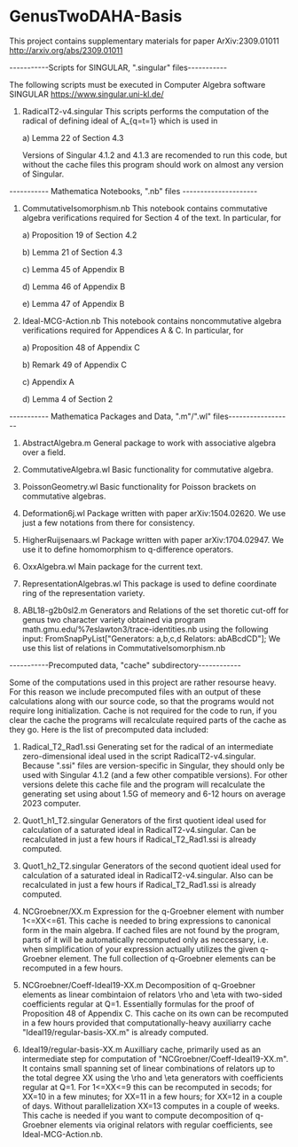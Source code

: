 # GenusTwoDAHA-Basis
This project contains supplementary materials for paper ArXiv:2309.01011 http://arxiv.org/abs/2309.01011

-----------Scripts for SINGULAR, ".singular" files-----------

The following scripts must be executed in Computer Algebra software SINGULAR https://www.singular.uni-kl.de/

1. RadicalT2-v4.singular
   This scripts performs the computation of the radical of defining ideal of A_{q=t=1} which is used in
   
   a) Lemma 22 of Section 4.3
   
   Versions of Singular 4.1.2 and 4.1.3 are recomended to run this code, but without the cache files this program should work on
   almost any version of Singular.

----------- Mathematica Notebooks, ".nb" files ---------------------

1. CommutativeIsomorphism.nb
   This notebook contains commutative algebra verifications required for Section 4 of the text. In particular, for
   
   a) Proposition 19 of Section 4.2
   
   b) Lemma 21 of Section 4.3
   
   c) Lemma 45 of Appendix B
   
   d) Lemma 46 of Appendix B
   
   e) Lemma 47 of Appendix B

3. Ideal-MCG-Action.nb
   This notebook contains noncommutative algebra verifications required for Appendices A & C. In particular, for
   
   a) Proposition 48 of Appendix C
   
   b) Remark 49 of Appendix C
   
   c) Appendix A
   
   d) Lemma 4 of Section 2
   

----------- Mathematica Packages and Data, ".m"/".wl" files------------------

1. AbstractAlgebra.m
   General package to work with associative algebra over a field.

2. CommutativeAlgebra.wl
   Basic functionality for commutative algebra.

3. PoissonGeometry.wl
   Basic functionality for Poisson brackets on commutative algebras.

4. Deformation6j.wl
   Package written with paper arXiv:1504.02620. We use just a few notations from there for consistency.

5. HigherRuijsenaars.wl
   Package written with paper arXiv:1704.02947. We use it to define homomorphism to q-difference operators.

6. OxxAlgebra.wl
   Main package for the current text.

7. RepresentationAlgebras.wl
   This package is used to define coordinate ring of the representation variety.

8. ABL18-g2b0sl2.m
   Generators and Relations of the set thoretic cut-off for genus two character variety obtained via program math.gmu.edu/%7eslawton3/trace-identities.nb
   using the following input: FromSnapPyList["Generators: a,b,c,d Relators: abABcdCD"];
   We use this list of relations in CommutativeIsomorphism.nb


-----------Precomputed data, "cache" subdirectory------------

Some of the computations used in this project are rather resourse heavy. For this reason we include precomputed files with an output
of these calculations along with our source code, so that the programs would not require long initialization. Cache is not required
for the code to run, if you clear the cache the programs will recalculate required parts of the cache as they go. Here is the list
of precomputed data included:

1. Radical_T2_Rad1.ssi
   Generating set for the radical of an intermediate zero-dimensional ideal used in the script RadicalT2-v4.singular. Because ".ssi"
   files are version-specific in Singular, they should only be used with Singular 4.1.2 (and a few other compatible versions).
   For other versions delete this cache file and the program will recalculate the generating set using about 1.5G of memeory and
   6-12 hours on average 2023 computer.
   
2. Quot1_h1_T2.singular
   Generators of the first quotient ideal used for calculation of a saturated ideal in RadicalT2-v4.singular.
   Can be recalculated in just a few hours if Radical_T2_Rad1.ssi is already computed.

4. Quot1_h2_T2.singular
   Generators of the second quotient ideal used for calculation of a saturated ideal in RadicalT2-v4.singular.
   Also can be recalculated in just a few hours if Radical_T2_Rad1.ssi is already computed.

6. NCGroebner/XX.m
   Expression for the q-Groebner element with number 1<=XX<=61. This cache is needed to bring expressions to canonical form in the main algebra.
   If cached files are not found by the program, parts of it will be automatically recomputed only as neccessary, i.e.
   when simplification of your expression actually utilizes the given q-Groebner element. The full collection of q-Groebner elements can be recomputed in a few hours.

8. NCGroebner/Coeff-Ideal19-XX.m
   Decomposition of q-Groebner elements as linear combintaion of relators \rho and \eta with two-sided coefficients regular at Q=1.
   Essentially formulas for the proof of Proposition 48 of Appendix C.
   This cache on its own can be recomputed in a few hours provided that computationally-heavy auxiliarry cache "Ideal19/regular-basis-XX.m" is already computed.

10. Ideal19/regular-basis-XX.m
    Auxilliary cache, primarily used as an intermediate step for computation of "NCGroebner/Coeff-Ideal19-XX.m".
    It contains small spanning set of linear combinations of relators up to the total degree XX using the \rho and \eta generators with coefficients regular at Q=1.
    For 1<=XX<=9 this can be recomputed in secods; for XX=10 in a few minutes; for XX=11 in a few hours; for XX=12 in a couple of days.
    Without parallelization XX=13 computes in a couple of weeks. This cache is needed if you want to compute decomposition of q-Groebner elements via original relators with regular coefficients, see Ideal-MCG-Action.nb.
